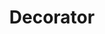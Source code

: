 ---
title: Decorator
permalink: /patterns/strukturmuster/decorator
sidebar:
    nav: strukturmuster
---